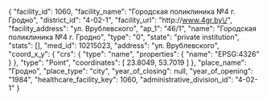 {
    "facility_id": 1060,
    "facility_name": "Городская поликлиника №4 г. Гродно",
    "district_id": "4-02-1",
    "facility_url": "http:\/\/www.4gr.by\/",
    "facility_address": "ул. Врублевского",
    "ap_1": "46\/1",
    "name": "Городская поликлиника №4 г. Гродно",
    "type": "0",
    "state": "private institution",
    "stats": [],
    "med_id": 10215023,
    "address": "ул. Врублевского",
    "coord_x_y": {
        "crs": {
            "type": "name",
            "properties": {
                "name": "EPSG:4326"
            }
        },
        "type": "Point",
        "coordinates": [
            23.8049,
            53.7019
        ]
    },
    "place_name": "Гродно",
    "place_type": "city",
    "year_of_closing": null,
    "year_of_opening": "1984",
    "healthcare_facility_key": 1060,
    "administrative_division_id": "4-02-1"
}